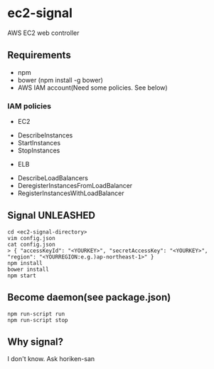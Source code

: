 # ec2-signal

AWS EC2 web controller

## Requirements
- npm
- bower (npm install -g bower)
- AWS IAM account(Need some policies. See below)

### IAM policies
- EC2
 * DescribeInstances
 * StartInstances
 * StopInstances
- ELB
 * DescribeLoadBalancers
 * DeregisterInstancesFromLoadBalancer
 * RegisterInstancesWithLoadBalancer

## Signal UNLEASHED
```
cd <ec2-signal-directory>
vim config.json
cat config.json
> { "accessKeyId": "<YOURKEY>", "secretAccessKey": "<YOURKEY>", "region": "<YOURREGION:e.g.)ap-northeast-1>" }
npm install
bower install
npm start
```

## Become daemon(see package.json)
```
npm run-script run
npm run-script stop
```

## Why signal?
I don't know. Ask horiken-san
